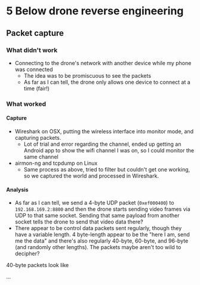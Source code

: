 # 5 Below drone reverse engineering

## Packet capture

### What didn't work

* Connecting to the drone's network with another device while my phone was connected
  - The idea was to be promiscuous to see the packets
  - As far as I can tell, the drone only allows one device to connect at a time (fair!)

### What worked

#### Capture

* Wireshark on OSX, putting the wireless interface into monitor mode, and capturing packets.
  - Lot of trial and error regarding the channel, ended up getting an Android app to show the wifi channel I was on, so I could monitor the same channel
* airmon-ng and tcpdump on Linux
  - Same process as above, tried to filter but couldn't get one working, so we captured the world and processed in Wireshark.

#### Analysis

* As far as I can tell, we send a 4-byte UDP packet (`0xef000400`) to `192.168.169.2:8800` and then the drone starts sending video frames via UDP to that same socket. Sending that same payload from another socket tells the drone to send that video data there?
* There appear to be control data packets sent regularly, though they have a variable length. 4 byte-length appear to be the "here I am, send me the data" and there's also regularly 40-byte, 60-byte, and 96-byte (and randomly other lengths). The packets maybe aren't too wild to decipher?

40-byte packets look like

...